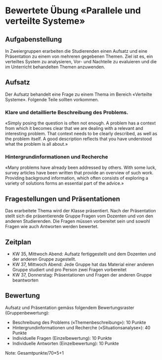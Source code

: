 # Bewertete Übung «Parallele und verteilte Systeme»

## Aufgabenstellung
In Zweiergruppen erarbeiten die Studierenden einen Aufsatz und eine Präsentation zu einem von mehreren gegebenen Themen.
Ziel ist es, ein verteiltes System zu analysieren, Vor- und Nachteile zu evaluieren und die im Unterricht behandelten Themen anzuwenden.

## Aufsatz
Der Aufsatz behandelt eine Frage zu einem Thema im Bereich «Verteilte Systeme». Folgende Teile sollten vorkommen.

### Klare und detaillierte Beschreibung des Problems.
«Simply posing the question is often not enough. 
A problem has a context from which it becomes clear that we are dealing with a relevant and interesting problem.
That context needs to be clearly described, as well as the problem itself. 
A good description reflects that you have understood what the problem is all about.» 

### Hintergrundinformationen und Recherche
«Many problems have already been addressed by others.
With some luck, survey articles have been written that provide an overview of such work. 
Providing background information, which often consists of exploring a variety of solutions forms an essential part of the advice.» 

## Fragestellungen und Präsentationen
Das erarbeitete Thema wird der Klasse präsentiert. 
Nach der Präsentation stellt sich die präsentierende Gruppe Fragen vom Dozenten und von den anderen Studierenden. 
Die Fragen müssen vorbereitet sein und sowohl Fragen wie auch Antworten werden bewertet.

## Zeitplan
- KW 35, Mittwoch Abend: Aufsatz fertiggestellt und dem Dozenten und der anderen Gruppe zugestellt.
- KW 37, Mittwoch Abend: Jede Gruppe hat das Material einer anderen Gruppe studiert und pro Person zwei Fragen vorbereitet
- KW 37, Donnerstag: Präsentationen und Fragen der anderen Gruppe beantworten 

## Bewertung
Aufsatz und Präsentation gemäss folgendem Bewertungsraster (Gruppenbewertung): 
- Beschreibung des Problems («Themenbeschreibung»): 10 Punkte
- Hintergrundinformationen und Recherche («Situationsanalyse»): 40 Punkte
- Individuelle Fragen (Einzelbewertung): 10 Punkte
- Individuelle Antworten (Einzelbewertung): 10 Punkte 

Note: Gesamtpunkte/70*5+1
